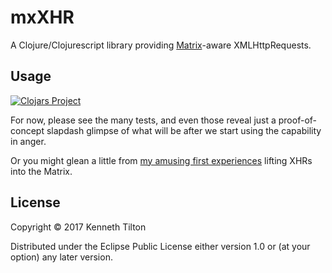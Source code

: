 # mxXHR

A Clojure/Clojurescript library providing [Matrix](https://github.com/kennytilton/matrix)-aware XMLHttpRequests.

## Usage

[![Clojars Project](https://img.shields.io/clojars/v/com.tiltontec/xhr.svg)](https://clojars.org/com.tiltontec/xhr)

For now, please see the many tests, and even those reveal just a proof-of-concept slapdash glimpse of what will be after we start using the capability in anger.

Or you might glean a little from [my amusing first experiences](https://github.com/kennytilton/xhr/blob/master/cljs/xhr/XHR.md) lifting XHRs into the Matrix.

## License

Copyright © 2017 Kenneth Tilton

Distributed under the Eclipse Public License either version 1.0 or (at
your option) any later version.
